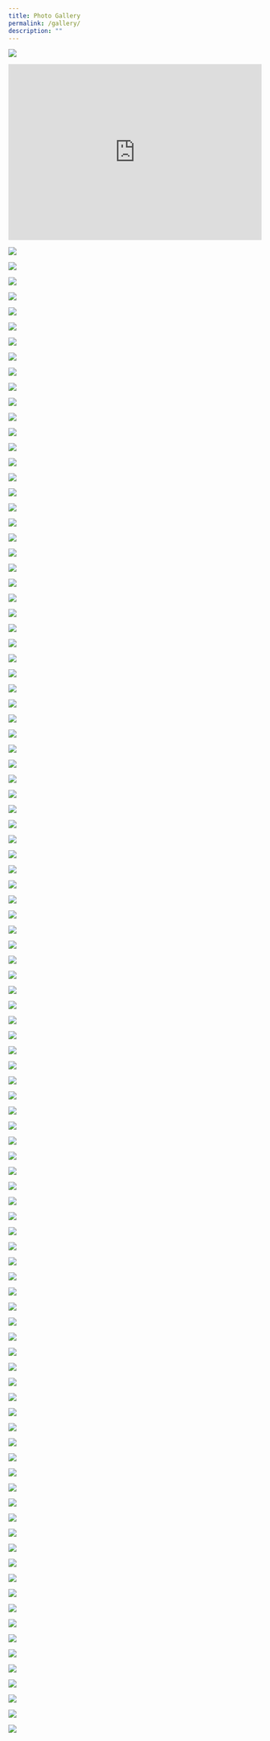 ```yaml
---
title: Photo Gallery
permalink: /gallery/
description: ""
---
```

![](/images/hero.png)

<iframe allowfullscreen="" allow="accelerometer; autoplay; clipboard-write; encrypted-media; gyroscope; picture-in-picture; web-share" frameborder="0" title="YouTube video player" src="https://www.youtube.com/embed/dudNJ-VeFtk" height="350" width="100%"></iframe>

![](/images/Gallery/img_0001.jpg)

![](/images/Gallery/img_0002.jpg)

![](/images/Gallery/img_0003.jpg)

![](/images/Gallery/img_0004.jpg)

![](/images/Gallery/img_0005.jpg)

![](/images/Gallery/img_0006.jpg)

![](/images/Gallery/img_0007.jpg)

![](/images/Gallery/img_0008.jpg)

![](/images/Gallery/img_0009.jpg)

![](/images/Gallery/img_0010.jpg)

![](/images/Gallery/img_0011.jpg)

![](/images/Gallery/img_0012.jpg)

![](/images/Gallery/img_0013.jpg)

![](/images/Gallery/img_0014.jpg)

![](/images/Gallery/img_0015.jpg)

![](/images/Gallery/img_0016.jpg)

![](/images/Gallery/img_0017.jpg)

![](/images/Gallery/img_0018.jpg)

![](/images/Gallery/img_0019.jpg)

![](/images/Gallery/img_0020.jpg)

![](/images/Gallery/img_0021.jpg)

![](/images/Gallery/img_0022.jpg)

![](/images/Gallery/img_0023.jpg)

![](/images/Gallery/img_0024.jpg)

![](/images/Gallery/img_0025.jpg)

![](/images/Gallery/img_0026.jpg)

![](/images/Gallery/img_0027.jpg)

![](/images/Gallery/img_0028.jpg)

![](/images/Gallery/img_0029.jpg)

![](/images/Gallery/img_0030.jpg)

![](/images/Gallery/img_0031.jpg)

![](/images/Gallery/img_0032.jpg)

![](/images/Gallery/img_0033.jpg)

![](/images/Gallery/img_0034.jpg)

![](/images/Gallery/img_0035.jpg)

![](/images/Gallery/img_0036.jpg)

![](/images/Gallery/img_0037.jpg)

![](/images/Gallery/img_0038.jpg)

![](/images/Gallery/img_0039.jpg)

![](/images/Gallery/img_0040.jpg)

![](/images/Gallery/img_0041.jpg)

![](/images/Gallery/img_0042.jpg)

![](/images/Gallery/img_0043.jpg)

![](/images/Gallery/img_0044.jpg)

![](/images/Gallery/img_0045.jpg)

![](/images/Gallery/img_0046.jpg)

![](/images/Gallery/img_0047.jpg)

![](/images/Gallery/img_0048.jpg)

![](/images/Gallery/img_0049.jpg)

![](/images/Gallery/img_0050.jpg)

![](/images/Gallery/img_0051.jpg)

![](/images/Gallery/img_0052.jpg)

![](/images/Gallery/img_0053.jpg)

![](/images/Gallery/img_0054.jpg)

![](/images/Gallery/img_0055.jpg)

![](/images/Gallery/img_0056.jpg)

![](/images/Gallery/img_0057.jpg)

![](/images/Gallery/img_0058.jpg)

![](/images/Gallery/img_0059.jpg)

![](/images/Gallery/img_0060.jpg)

![](/images/Gallery/img_0061.jpg)

![](/images/Gallery/img_0062.jpg)

![](/images/Gallery/img_0063.jpg)

![](/images/Gallery/img_0064.jpg)

![](/images/Gallery/img_0065.jpg)

![](/images/Gallery/img_0066.jpg)

![](/images/Gallery/img_0067.jpg)

![](/images/Gallery/img_0068.jpg)

![](/images/Gallery/img_0069.jpg)

![](/images/Gallery/img_0070.jpg)

![](/images/Gallery/img_0071.jpg)

![](/images/Gallery/img_0072.jpg)

![](/images/Gallery/img_0073.jpg)

![](/images/Gallery/img_0074.jpg)

![](/images/Gallery/img_0075.jpg)

![](/images/Gallery/img_0076.jpg)

![](/images/Gallery/img_0077.jpg)

![](/images/Gallery/img_0078.jpg)

![](/images/Gallery/img_0079.jpg)

![](/images/Gallery/img_0080.jpg)

![](/images/Gallery/img_0081.jpg)

![](/images/Gallery/img_0082.jpg)

![](/images/Gallery/img_0083.jpg)

![](/images/Gallery/img_0084.jpg)

![](/images/Gallery/img_0085.jpg)

![](/images/Gallery/img_0086.jpg)

![](/images/Gallery/img_0087.jpg)

![](/images/Gallery/img_0088.jpg)

![](/images/Gallery/img_0089.jpg)

![](/images/Gallery/img_0090.jpg)

![](/images/Gallery/img_0091.jpg)

![](/images/Gallery/img_0092.jpg)

![](/images/Gallery/img_0093.jpg)

![](/images/Gallery/img_0094.jpg)

![](/images/Gallery/img_0095.jpg)

![](/images/Gallery/img_0096.jpg)

![](/images/Gallery/img_0097.jpg)

![](/images/Gallery/img_0098.jpg)

![](/images/Gallery/img_0099.jpg)